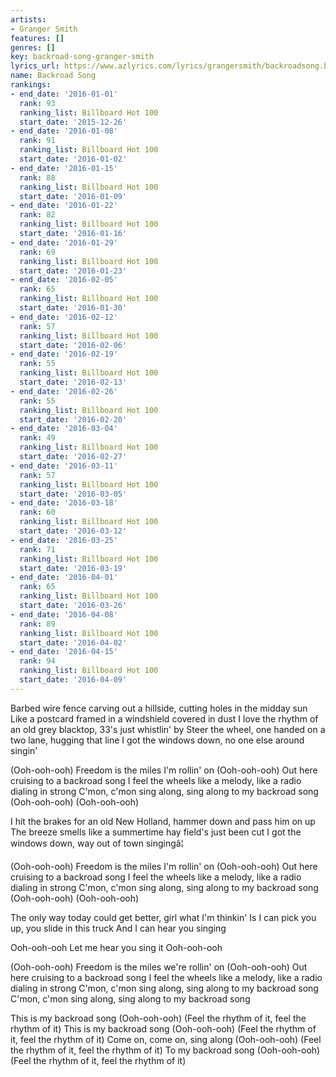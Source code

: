 ```yaml
---
artists:
- Granger Smith
features: []
genres: []
key: backroad-song-granger-smith
lyrics_url: https://www.azlyrics.com/lyrics/grangersmith/backroadsong.html
name: Backroad Song
rankings:
- end_date: '2016-01-01'
  rank: 93
  ranking_list: Billboard Hot 100
  start_date: '2015-12-26'
- end_date: '2016-01-08'
  rank: 91
  ranking_list: Billboard Hot 100
  start_date: '2016-01-02'
- end_date: '2016-01-15'
  rank: 88
  ranking_list: Billboard Hot 100
  start_date: '2016-01-09'
- end_date: '2016-01-22'
  rank: 82
  ranking_list: Billboard Hot 100
  start_date: '2016-01-16'
- end_date: '2016-01-29'
  rank: 69
  ranking_list: Billboard Hot 100
  start_date: '2016-01-23'
- end_date: '2016-02-05'
  rank: 65
  ranking_list: Billboard Hot 100
  start_date: '2016-01-30'
- end_date: '2016-02-12'
  rank: 57
  ranking_list: Billboard Hot 100
  start_date: '2016-02-06'
- end_date: '2016-02-19'
  rank: 55
  ranking_list: Billboard Hot 100
  start_date: '2016-02-13'
- end_date: '2016-02-26'
  rank: 55
  ranking_list: Billboard Hot 100
  start_date: '2016-02-20'
- end_date: '2016-03-04'
  rank: 49
  ranking_list: Billboard Hot 100
  start_date: '2016-02-27'
- end_date: '2016-03-11'
  rank: 57
  ranking_list: Billboard Hot 100
  start_date: '2016-03-05'
- end_date: '2016-03-18'
  rank: 60
  ranking_list: Billboard Hot 100
  start_date: '2016-03-12'
- end_date: '2016-03-25'
  rank: 71
  ranking_list: Billboard Hot 100
  start_date: '2016-03-19'
- end_date: '2016-04-01'
  rank: 65
  ranking_list: Billboard Hot 100
  start_date: '2016-03-26'
- end_date: '2016-04-08'
  rank: 89
  ranking_list: Billboard Hot 100
  start_date: '2016-04-02'
- end_date: '2016-04-15'
  rank: 94
  ranking_list: Billboard Hot 100
  start_date: '2016-04-09'
---
```


Barbed wire fence carving out a hillside, cutting holes in the midday sun
Like a postcard framed in a windshield covered in dust
I love the rhythm of an old grey blacktop, 33's just whistlin' by
Steer the wheel, one handed on a two lane, hugging that line
I got the windows down, no one else around singin'

(Ooh-ooh-ooh)
Freedom is the miles I'm rollin' on
(Ooh-ooh-ooh)
Out here cruising to a backroad song
I feel the wheels like a melody, like a radio dialing in strong
C'mon, c'mon sing along, sing along to my backroad song
(Ooh-ooh-ooh)
(Ooh-ooh-ooh)

I hit the brakes for an old New Holland, hammer down and pass him on up
The breeze smells like a summertime hay field's just been cut
I got the windows down, way out of town singingâ¦

(Ooh-ooh-ooh)
Freedom is the miles I'm rollin' on
(Ooh-ooh-ooh)
Out here cruising to a backroad song
I feel the wheels like a melody, like a radio dialing in strong
C'mon, c'mon sing along, sing along to my backroad song
(Ooh-ooh-ooh)
(Ooh-ooh-ooh)

The only way today could get better, girl what I'm thinkin'
Is I can pick you up, you slide in this truck
And I can hear you singing

Ooh-ooh-ooh
Let me hear you sing it
Ooh-ooh-ooh

(Ooh-ooh-ooh)
Freedom is the miles we're rollin' on
(Ooh-ooh-ooh)
Out here cruising to a backroad song
I feel the wheels like a melody, like a radio dialing in strong
C'mon, c'mon sing along, sing along to my backroad song
C'mon, c'mon sing along, sing along to my backroad song

This is my backroad song
(Ooh-ooh-ooh)
(Feel the rhythm of it, feel the rhythm of it)
This is my backroad song
(Ooh-ooh-ooh)
(Feel the rhythm of it, feel the rhythm of it)
Come on, come on, sing along
(Ooh-ooh-ooh)
(Feel the rhythm of it, feel the rhythm of it)
To my backroad song
(Ooh-ooh-ooh)
(Feel the rhythm of it, feel the rhythm of it)



